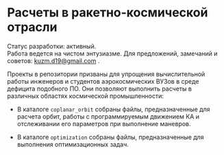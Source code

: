 # Расчеты в ракетно-космической отрасли
Статус разработки: активный. <br>
Работа ведется на чистом энтузиазме. Для предложений, замечаний и советов: kuzm.d19@gmail.com .

Проекты в репозитории призваны для упрощения вычислительной работы инженеров и студентов аэрокосмических ВУЗов в среде дефицита подобного ПО. Они позволяют выполнить расчеты в различных областях космической промышленности:

- В каталоге `coplanar_orbit` собраны файлы, предназначенные для расчета орбит, работы с программируемым движением КА и отслеживании его параметров при выполнение маневров.

- В каталоге `optimization` собраны файлы, предназначенные для выполнения оптимизационных задач.  


